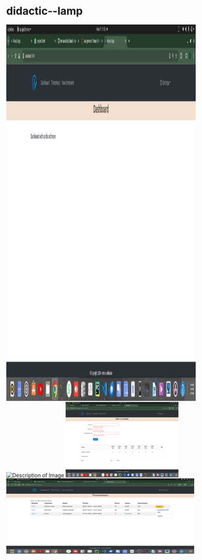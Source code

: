 # didactic--lamp
  <img src="frontend/images/projectpaje1.png" alt="Description of Image" width="1000" height="1000">
  
  <img src="/home/imran/pro/must/frontend/images/projectpage4.png" alt="Description of Image" width="200" height="300">
  
  <img src="frontend/images/projectpage3.png" alt="Description of Image" width="300" height="200">
  
  <img src="frontend/images/projectpage2.png" alt="Description of Image" width="500" height="200">
  